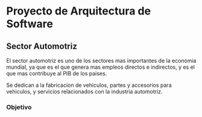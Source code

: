 # Proyecto de Arquitectura de Software 

## Sector Automotriz

El sector automotriz es uno de los sectores mas importantes de la economia mundial, ya que es el que genera mas empleos directos e indirectos, y es el que mas contribuye al PIB de los paises.

Se dedican a la fabricacion de vehiculos, partes y accesorios para vehiculos, y servicios relacionados con la industria automotriz.

### Objetivo